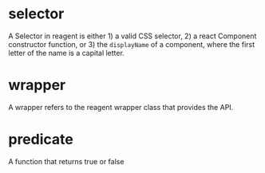 # selector

A Selector in reagent is either 1) a valid CSS selector, 2) a react Component constructor function,
or 3) the `displayName` of a component, where the first letter of the name is a capital letter.

# wrapper

A wrapper refers to the reagent wrapper class that provides the API.


# predicate

A function that returns true or false
